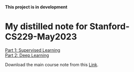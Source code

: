 <strong><span >This project is in development</span></strong>


# My distilled note for Stanford-CS229-May2023
[Part 1: Supervised Learning](https://github.com/Farhad-Davaripour/Stanford-CS229-Spring2023-Notes/blob/main/Supervised_learning.md)   
[Part 2: Deep Learning](https://github.com/Farhad-Davaripour/Stanford-CS229-Spring2023-Notes/blob/main/Deep_learning.md)


Download the main course note from this [Link](https://cs229.stanford.edu/main_notes.pdf).